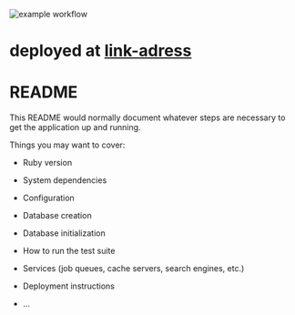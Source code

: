![example workflow](https://github.com/tovarish39/rails-project-64/actions/workflows/rubyonrails.yml/badge.svg)
# deployed at [link-adress](https://educational-project-2.onrender.com)

# README

This README would normally document whatever steps are necessary to get the
application up and running.

Things you may want to cover:

- Ruby version

- System dependencies

- Configuration

- Database creation

- Database initialization

- How to run the test suite

- Services (job queues, cache servers, search engines, etc.)

- Deployment instructions

- ...
